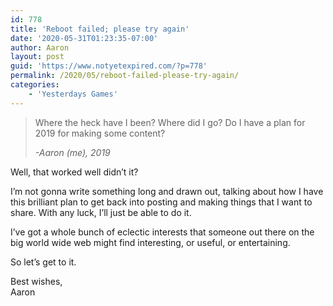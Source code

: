 ```yaml
---
id: 778
title: 'Reboot failed; please try again'
date: '2020-05-31T01:23:35-07:00'
author: Aaron
layout: post
guid: 'https://www.notyetexpired.com/?p=778'
permalink: /2020/05/reboot-failed-please-try-again/
categories:
    - 'Yesterdays Games'
---
```


> Where the heck have I been? Where did I go? Do I have a plan for 2019 for making some content?
> 
> <cite>-Aaron (me), 2019</cite>

Well, that worked well didn’t it?

I’m not gonna write something long and drawn out, talking about how I have this brilliant plan to get back into posting and making things that I want to share. With any luck, I’ll just be able to do it.

I’ve got a whole bunch of eclectic interests that someone out there on the big world wide web might find interesting, or useful, or entertaining.

So let’s get to it.

Best wishes,  
Aaron